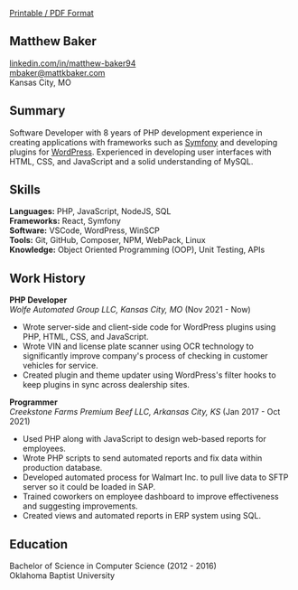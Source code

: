 [Printable / PDF Format](/static/resume.pdf)

## Matthew Baker

[linkedin.com/in/matthew-baker94](https://linkedin.com/in/matthew-baker94)  
[mbaker@mattkbaker.com](mailto:mbaker@mattkbaker.com)  
Kansas City, MO

## Summary

Software Developer with 8 years of PHP development experience in creating applications with frameworks such as [Symfony](https://symfony.com) and developing plugins for [WordPress](https://wordpress.org). Experienced in developing user interfaces with HTML, CSS, and JavaScript and a solid understanding of MySQL.

## Skills

__Languages:__  PHP, JavaScript, NodeJS, SQL  
__Frameworks:__ React, Symfony  
__Software:__ VSCode, WordPress, WinSCP  
__Tools:__ Git, GitHub, Composer, NPM, WebPack, Linux  
__Knowledge:__ Object Oriented Programming (OOP), Unit Testing, APIs

## Work History

__PHP Developer__  
*Wolfe Automated Group LLC, Kansas City, MO* (Nov 2021 - Now)  
- Wrote server-side and client-side code for WordPress plugins using PHP, HTML, CSS, and JavaScript.
- Wrote VIN and license plate scanner using OCR technology to significantly improve company's process of checking in customer vehicles for service.
- Created plugin and theme updater using WordPress's filter hooks to keep plugins in sync across dealership sites.

__Programmer__  
*Creekstone Farms Premium Beef LLC, Arkansas City, KS* (Jan 2017 - Oct 2021)  
- Used PHP along with JavaScript to design web-based reports for employees.
- Wrote PHP scripts to send automated reports and fix data within production database.
- Developed automated process for Walmart Inc. to pull live data to SFTP server so it could be loaded in SAP.
- Trained coworkers on employee dashboard to improve effectiveness and suggesting improvements.
- Created views and automated reports in ERP system using SQL.

## Education

Bachelor of Science in Computer Science (2012 - 2016)  
Oklahoma Baptist University
